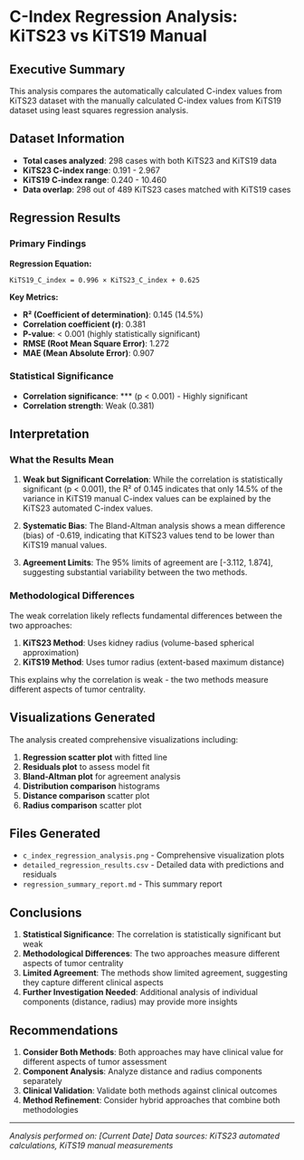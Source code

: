 # C-Index Regression Analysis: KiTS23 vs KiTS19 Manual

## Executive Summary

This analysis compares the automatically calculated C-index values from KiTS23 dataset with the manually calculated C-index values from KiTS19 dataset using least squares regression analysis.

## Dataset Information

- **Total cases analyzed**: 298 cases with both KiTS23 and KiTS19 data
- **KiTS23 C-index range**: 0.191 - 2.967
- **KiTS19 C-index range**: 0.240 - 10.460
- **Data overlap**: 298 out of 489 KiTS23 cases matched with KiTS19 cases

## Regression Results

### Primary Findings

**Regression Equation:**
```
KiTS19_C_index = 0.996 × KiTS23_C_index + 0.625
```

**Key Metrics:**
- **R² (Coefficient of determination)**: 0.145 (14.5%)
- **Correlation coefficient (r)**: 0.381
- **P-value**: < 0.001 (highly statistically significant)
- **RMSE (Root Mean Square Error)**: 1.272
- **MAE (Mean Absolute Error)**: 0.907

### Statistical Significance

- **Correlation significance**: *** (p < 0.001) - Highly significant
- **Correlation strength**: Weak (0.381)

## Interpretation

### What the Results Mean

1. **Weak but Significant Correlation**: While the correlation is statistically significant (p < 0.001), the R² of 0.145 indicates that only 14.5% of the variance in KiTS19 manual C-index values can be explained by the KiTS23 automated C-index values.

2. **Systematic Bias**: The Bland-Altman analysis shows a mean difference (bias) of -0.619, indicating that KiTS23 values tend to be lower than KiTS19 manual values.

3. **Agreement Limits**: The 95% limits of agreement are [-3.112, 1.874], suggesting substantial variability between the two methods.

### Methodological Differences

The weak correlation likely reflects fundamental differences between the two approaches:

1. **KiTS23 Method**: Uses kidney radius (volume-based spherical approximation)
2. **KiTS19 Method**: Uses tumor radius (extent-based maximum distance)

This explains why the correlation is weak - the two methods measure different aspects of tumor centrality.

## Visualizations Generated

The analysis created comprehensive visualizations including:

1. **Regression scatter plot** with fitted line
2. **Residuals plot** to assess model fit
3. **Bland-Altman plot** for agreement analysis
4. **Distribution comparison** histograms
5. **Distance comparison** scatter plot
6. **Radius comparison** scatter plot

## Files Generated

- `c_index_regression_analysis.png` - Comprehensive visualization plots
- `detailed_regression_results.csv` - Detailed data with predictions and residuals
- `regression_summary_report.md` - This summary report

## Conclusions

1. **Statistical Significance**: The correlation is statistically significant but weak
2. **Methodological Differences**: The two approaches measure different aspects of tumor centrality
3. **Limited Agreement**: The methods show limited agreement, suggesting they capture different clinical aspects
4. **Further Investigation Needed**: Additional analysis of individual components (distance, radius) may provide more insights

## Recommendations

1. **Consider Both Methods**: Both approaches may have clinical value for different aspects of tumor assessment
2. **Component Analysis**: Analyze distance and radius components separately
3. **Clinical Validation**: Validate both methods against clinical outcomes
4. **Method Refinement**: Consider hybrid approaches that combine both methodologies

---

*Analysis performed on: [Current Date]*
*Data sources: KiTS23 automated calculations, KiTS19 manual measurements* 